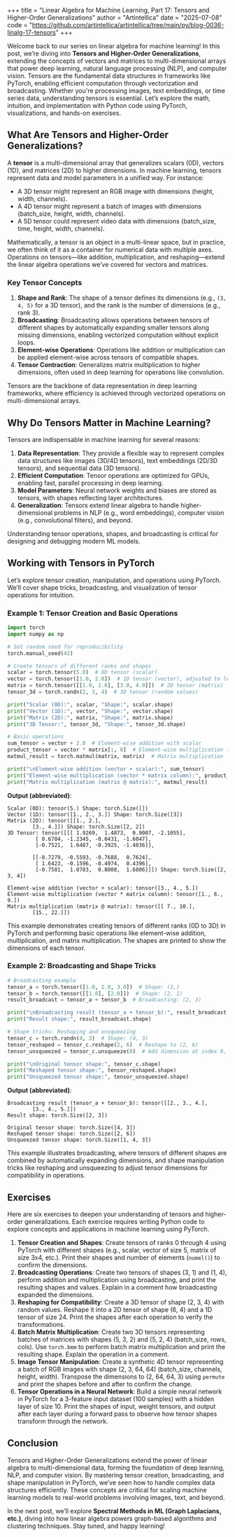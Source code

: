 +++
title = "Linear Algebra for Machine Learning, Part 17: Tensors and Higher-Order Generalizations"
author = "Artintellica"
date = "2025-07-08"
code = "https://github.com/artintellica/artintellica/tree/main/py/blog-0036-linalg-17-tensors"
+++

Welcome back to our series on linear algebra for machine learning! In this post,
we’re diving into **Tensors and Higher-Order Generalizations**, extending the
concepts of vectors and matrices to multi-dimensional arrays that power deep
learning, natural language processing (NLP), and computer vision. Tensors are
the fundamental data structures in frameworks like PyTorch, enabling efficient
computation through vectorization and broadcasting. Whether you're processing
images, text embeddings, or time series data, understanding tensors is
essential. Let’s explore the math, intuition, and implementation with Python
code using PyTorch, visualizations, and hands-on exercises.

## What Are Tensors and Higher-Order Generalizations?

A **tensor** is a multi-dimensional array that generalizes scalars (0D), vectors
(1D), and matrices (2D) to higher dimensions. In machine learning, tensors
represent data and model parameters in a unified way. For instance:

- A 3D tensor might represent an RGB image with dimensions (height, width,
  channels).
- A 4D tensor might represent a batch of images with dimensions (batch_size,
  height, width, channels).
- A 5D tensor could represent video data with dimensions (batch_size, time,
  height, width, channels).

Mathematically, a tensor is an object in a multi-linear space, but in practice,
we often think of it as a container for numerical data with multiple axes.
Operations on tensors—like addition, multiplication, and reshaping—extend the
linear algebra operations we’ve covered for vectors and matrices.

### Key Tensor Concepts

1. **Shape and Rank**: The shape of a tensor defines its dimensions (e.g.,
   `(3, 4, 5)` for a 3D tensor), and the rank is the number of dimensions (e.g.,
   rank 3).
2. **Broadcasting**: Broadcasting allows operations between tensors of different
   shapes by automatically expanding smaller tensors along missing dimensions,
   enabling vectorized computation without explicit loops.
3. **Element-wise Operations**: Operations like addition or multiplication can
   be applied element-wise across tensors of compatible shapes.
4. **Tensor Contraction**: Generalizes matrix multiplication to higher
   dimensions, often used in deep learning for operations like convolution.

Tensors are the backbone of data representation in deep learning frameworks,
where efficiency is achieved through vectorized operations on multi-dimensional
arrays.

## Why Do Tensors Matter in Machine Learning?

Tensors are indispensable in machine learning for several reasons:

1. **Data Representation**: They provide a flexible way to represent complex
   data structures like images (3D/4D tensors), text embeddings (2D/3D tensors),
   and sequential data (3D tensors).
2. **Efficient Computation**: Tensor operations are optimized for GPUs, enabling
   fast, parallel processing in deep learning.
3. **Model Parameters**: Neural network weights and biases are stored as
   tensors, with shapes reflecting layer architectures.
4. **Generalization**: Tensors extend linear algebra to handle
   higher-dimensional problems in NLP (e.g., word embeddings), computer vision
   (e.g., convolutional filters), and beyond.

Understanding tensor operations, shapes, and broadcasting is critical for
designing and debugging modern ML models.

## Working with Tensors in PyTorch

Let’s explore tensor creation, manipulation, and operations using PyTorch. We’ll
cover shape tricks, broadcasting, and visualization of tensor operations for
intuition.

### Example 1: Tensor Creation and Basic Operations

```python
import torch
import numpy as np

# Set random seed for reproducibility
torch.manual_seed(42)

# Create tensors of different ranks and shapes
scalar = torch.tensor(5.0)  # 0D tensor (scalar)
vector = torch.tensor([1.0, 2.0])  # 1D tensor (vector), adjusted to length 2 to match matrix column
matrix = torch.tensor([[1.0, 2.0], [3.0, 4.0]])  # 2D tensor (matrix)
tensor_3d = torch.randn(2, 3, 4)  # 3D tensor (random values)

print("Scalar (0D):", scalar, "Shape:", scalar.shape)
print("Vector (1D):", vector, "Shape:", vector.shape)
print("Matrix (2D):", matrix, "Shape:", matrix.shape)
print("3D Tensor:", tensor_3d, "Shape:", tensor_3d.shape)

# Basic operations
sum_tensor = vector + 2.0  # Element-wise addition with scalar
product_tensor = vector * matrix[:, 0]  # Element-wise multiplication (now compatible shapes)
matmul_result = torch.matmul(matrix, matrix)  # Matrix multiplication

print("\nElement-wise addition (vector + scalar):", sum_tensor)
print("Element-wise multiplication (vector * matrix column):", product_tensor)
print("Matrix multiplication (matrix @ matrix):", matmul_result)
```

**Output (abbreviated)**:

```
Scalar (0D): tensor(5.) Shape: torch.Size([])
Vector (1D): tensor([1., 2., 3.]) Shape: torch.Size([3])
Matrix (2D): tensor([[1., 2.],
        [3., 4.]]) Shape: torch.Size([2, 2])
3D Tensor: tensor([[[ 1.9269,  1.4873,  0.9007, -2.1055],
         [ 0.6784, -1.2345, -0.0431, -1.6047],
         [-0.7521,  1.6487, -0.3925, -1.4036]],

        [[-0.7279, -0.5593, -0.7688,  0.7624],
         [ 1.6423, -0.1596, -0.4974,  0.4396],
         [-0.7581,  1.0783,  0.8008,  1.6806]]]) Shape: torch.Size([2, 3, 4])

Element-wise addition (vector + scalar): tensor([3., 4., 5.])
Element-wise multiplication (vector * matrix column): tensor([1., 6., 9.])
Matrix multiplication (matrix @ matrix): tensor([[ 7., 10.],
        [15., 22.]])
```

This example demonstrates creating tensors of different ranks (0D to 3D) in
PyTorch and performing basic operations like element-wise addition,
multiplication, and matrix multiplication. The shapes are printed to show the
dimensions of each tensor.

### Example 2: Broadcasting and Shape Tricks

```python
# Broadcasting example
tensor_a = torch.tensor([1.0, 2.0, 3.0])  # Shape: (3,)
tensor_b = torch.tensor([[1.0], [2.0]])  # Shape: (2, 1)
result_broadcast = tensor_a + tensor_b  # Broadcasting: (2, 3)

print("\nBroadcasting result (tensor_a + tensor_b):", result_broadcast)
print("Result shape:", result_broadcast.shape)

# Shape tricks: Reshaping and unsqueezing
tensor_c = torch.randn(4, 3)  # Shape: (4, 3)
tensor_reshaped = tensor_c.reshape(2, 6)  # Reshape to (2, 6)
tensor_unsqueezed = tensor_c.unsqueeze(0)  # Add dimension at index 0, Shape: (1, 4, 3)

print("\nOriginal tensor shape:", tensor_c.shape)
print("Reshaped tensor shape:", tensor_reshaped.shape)
print("Unsqueezed tensor shape:", tensor_unsqueezed.shape)
```

**Output (abbreviated)**:

```
Broadcasting result (tensor_a + tensor_b): tensor([[2., 3., 4.],
        [3., 4., 5.]])
Result shape: torch.Size([2, 3])

Original tensor shape: torch.Size([4, 3])
Reshaped tensor shape: torch.Size([2, 6])
Unsqueezed tensor shape: torch.Size([1, 4, 3])
```

This example illustrates broadcasting, where tensors of different shapes are
combined by automatically expanding dimensions, and shape manipulation tricks
like reshaping and unsqueezing to adjust tensor dimensions for compatibility in
operations.

## Exercises

Here are six exercises to deepen your understanding of tensors and higher-order
generalizations. Each exercise requires writing Python code to explore concepts
and applications in machine learning using PyTorch.

1. **Tensor Creation and Shapes**: Create tensors of ranks 0 through 4 using
   PyTorch with different shapes (e.g., scalar, vector of size 5, matrix of size
   3x4, etc.). Print their shapes and number of elements (`numel()`) to confirm
   the dimensions.
2. **Broadcasting Operations**: Create two tensors of shapes (3, 1) and (1, 4),
   perform addition and multiplication using broadcasting, and print the
   resulting shapes and values. Explain in a comment how broadcasting expanded
   the dimensions.
3. **Reshaping for Compatibility**: Create a 3D tensor of shape (2, 3, 4) with
   random values. Reshape it into a 2D tensor of shape (6, 4) and a 1D tensor of
   size 24. Print the shapes after each operation to verify the transformations.
4. **Batch Matrix Multiplication**: Create two 3D tensors representing batches
   of matrices with shapes (5, 3, 2) and (5, 2, 4) (batch_size, rows, cols). Use
   `torch.bmm` to perform batch matrix multiplication and print the resulting
   shape. Explain the operation in a comment.
5. **Image Tensor Manipulation**: Create a synthetic 4D tensor representing a
   batch of RGB images with shape (2, 3, 64, 64) (batch_size, channels, height,
   width). Transpose the dimensions to (2, 64, 64, 3) using `permute` and print
   the shapes before and after to confirm the change.
6. **Tensor Operations in a Neural Network**: Build a simple neural network in
   PyTorch for a 3-feature input dataset (100 samples) with a hidden layer of
   size 10. Print the shapes of input, weight tensors, and output after each
   layer during a forward pass to observe how tensor shapes transform through
   the network.

## Conclusion

Tensors and Higher-Order Generalizations extend the power of linear algebra to
multi-dimensional data, forming the foundation of deep learning, NLP, and
computer vision. By mastering tensor creation, broadcasting, and shape
manipulation in PyTorch, we’ve seen how to handle complex data structures
efficiently. These concepts are critical for scaling machine learning models to
real-world problems involving images, text, and beyond.

In the next post, we’ll explore **Spectral Methods in ML (Graph Laplacians,
etc.)**, diving into how linear algebra powers graph-based algorithms and
clustering techniques. Stay tuned, and happy learning!
